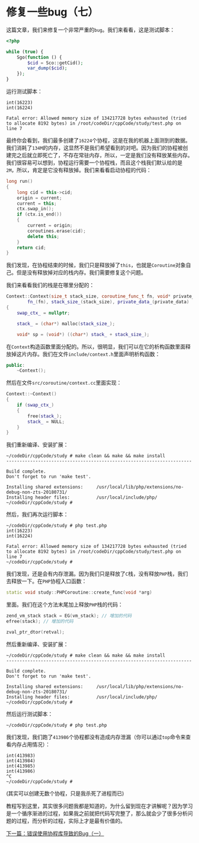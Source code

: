 # 修复一些bug（七）

这篇文章，我们来修复一个非常严重的`bug`。我们来看看，这是测试脚本：

```php
<?php

while (true) {
    Sgo(function () {
        $cid = Sco::getCid();
        var_dump($cid);
    });
}
```

运行测试脚本：

```shell
int(16223)
int(16224)

Fatal error: Allowed memory size of 134217728 bytes exhausted (tried to allocate 8192 bytes) in /root/codeDir/cppCode/study/test.php on line 7
```

最终你会看到，我们最多创建了`16224`个协程，这是在我的机器上面测到的数据。我们消耗了`134M`的内存，这显然不是我们希望看到的对吧。因为我们的协程被创建完之后就立即死亡了，不存在常驻内存，所以，一定是我们没有释放某些内存。我们很容易可以想到，协程运行需要一个协程栈，而且这个栈我们默认给的是`2M`，所以，肯定是它没有释放掉。我们来看看启动协程的代码：

```cpp
long run()
{
    long cid = this->cid;
    origin = current;
    current = this;
    ctx.swap_in();
    if (ctx.is_end())
    {
        current = origin;
        coroutines.erase(cid);
        delete this;
    }
    return cid;
}
```

我们发现，在协程结束的时候，我们只是释放掉了`this`，也就是`Coroutine`对象自己。但是没有释放掉对应的栈内存。我们需要修复这个问题。

我们来看看我们的栈是在哪里分配的：

```cpp
Context::Context(size_t stack_size, coroutine_func_t fn, void* private_data) :
        fn_(fn), stack_size_(stack_size), private_data_(private_data)
{
    swap_ctx_ = nullptr;

    stack_ = (char*) malloc(stack_size_);

    void* sp = (void*) ((char*) stack_ + stack_size_);
```

在`Context`构造函数里面分配的。所以，很明显，我们可以在它的析构函数里面释放掉这片内存。我们在文件`include/context.h`里面声明析构函数：

```cpp
public:
    ~Context();
```

然后在文件`src/coroutine/context.cc`里面实现：

```cpp
Context::~Context()
{
    if (swap_ctx_)
    {
        free(stack_);
        stack_ = NULL;
    }
}
```

我们重新编译、安装扩展：

```shell
~/codeDir/cppCode/study # make clean && make && make install
----------------------------------------------------------------------

Build complete.
Don't forget to run 'make test'.

Installing shared extensions:     /usr/local/lib/php/extensions/no-debug-non-zts-20180731/
Installing header files:          /usr/local/include/php/
~/codeDir/cppCode/study #
```

然后，我们再次运行脚本：

```shell
~/codeDir/cppCode/study # php test.php
int(16223)
int(16224)

Fatal error: Allowed memory size of 134217728 bytes exhausted (tried to allocate 8192 bytes) in /root/codeDir/cppCode/study/test.php on line 7
~/codeDir/cppCode/study #
```

我们发现，还是会有内存泄漏。因为我们只是释放了`C`栈，没有释放`PHP`栈，我们去释放一下。在`PHP`协程入口函数：

```cpp
static void study::PHPCoroutine::create_func(void *arg)
```

里面。我们在这个方法末尾加上释放`PHP`栈的代码：

```cpp
zend_vm_stack stack = EG(vm_stack); // 增加的代码
efree(stack); // 增加的代码

zval_ptr_dtor(retval);
```

然后重新编译、安装扩展：

```shell
~/codeDir/cppCode/study # make clean && make && make install
----------------------------------------------------------------------

Build complete.
Don't forget to run 'make test'.

Installing shared extensions:     /usr/local/lib/php/extensions/no-debug-non-zts-20180731/
Installing header files:          /usr/local/include/php/
~/codeDir/cppCode/study #
```

然后运行测试脚本：

```shell
~/codeDir/cppCode/study # php test.php

```

我们发现，我们跑了`413986`个协程都没有造成内存泄漏（你可以通过`top`命令来查看内存占用情况）：

```shell
int(413983)
int(413984)
int(413985)
int(413986)
^C
~/codeDir/cppCode/study #
```

(其实可以创建无数个协程，只是我杀死了进程而已)

教程写到这里，其实很多问题我都是知道的，为什么留到现在才讲解呢？因为学习是一个循序渐进的过程，如果我之前就把代码写完整了，那么就会少了很多分析问题的过程，而分析的过程，实际上才是最有价值的。

[下一篇：错误使用协程库导致的Bug（一）](./《PHP扩展开发》-协程-错误使用协程库导致的Bug（一）.md)

